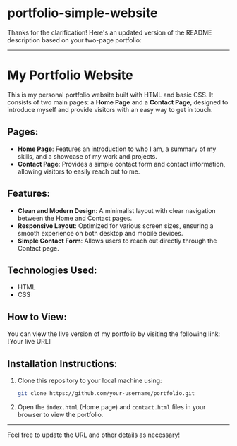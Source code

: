 # portfolio-simple-website

Thanks for the clarification! Here's an updated version of the README description based on your two-page portfolio:

---

# My Portfolio Website

This is my personal portfolio website built with HTML and basic CSS. It consists of two main pages: a **Home Page** and a **Contact Page**, designed to introduce myself and provide visitors with an easy way to get in touch.

## Pages:
- **Home Page**: Features an introduction to who I am, a summary of my skills, and a showcase of my work and projects.
- **Contact Page**: Provides a simple contact form and contact information, allowing visitors to easily reach out to me.

## Features:
- **Clean and Modern Design**: A minimalist layout with clear navigation between the Home and Contact pages.
- **Responsive Layout**: Optimized for various screen sizes, ensuring a smooth experience on both desktop and mobile devices.
- **Simple Contact Form**: Allows users to reach out directly through the Contact page.

## Technologies Used:
- HTML
- CSS

## How to View:
You can view the live version of my portfolio by visiting the following link: [Your live URL]

## Installation Instructions:
1. Clone this repository to your local machine using:
   ```bash
   git clone https://github.com/your-username/portfolio.git
   ```
2. Open the `index.html` (Home page) and `contact.html` files in your browser to view the portfolio.


---

Feel free to update the URL and other details as necessary!
